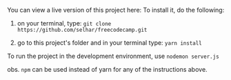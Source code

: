 You can view a live version of this project here:
To install it, do the following:

1. on your terminal, type: `git clone https://github.com/selhar/freecodecamp.git`

2. go to this project's folder and in your terminal type: `yarn install`

To run the project in the development environment, use `nodemon server.js`

obs. `npm` can be used instead of yarn for any of the instructions above.
